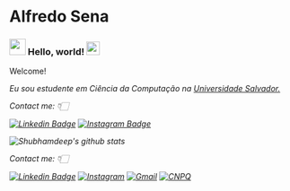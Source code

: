 # Alfredo Sena

### <img src="https://github.com/TheDudeThatCode/TheDudeThatCode/blob/master/Assets/Hi.gif" width="29px"> Hello, world!&nbsp;<img src="https://github.com/TheDudeThatCode/TheDudeThatCode/blob/master/Assets/Earth.gif" width="24px">

<p>
	Welcome!
</P>

<p>
  <em>
			
   Eu sou estudente em Ciência da Computação na <a href="https://www.unifacs.br/"> Universidade Salvador. </a> <br>
    
</p>
	
	
Contact me: 👇🏻
	
[![Linkedin Badge](https://img.shields.io/badge/-LinkedIn-blue?style=flat-square&logo=Linkedin&logoColor=white&link=https://www.linkedin.com/in/alfredo-sena-5b6bb5186/)](https://www.linkedin.com/in/alfredo-sena-5b6bb5186/)
[![Instagram Badge](https://img.shields.io/badge/-Instagram-black?style=flat-square&logo=instagram&logoColor=white&link=https://www.instagram.com/alfredosena_/)](https://www.instagram.com/alfredosena_/)
<br>


![Shubhamdeep's github stats](https://github-readme-stats.vercel.app/api?username=avsena&show_icons=true&hide_border=true)
	

Contact me: 👇🏻

[![Linkedin Badge](https://img.shields.io/badge/LinkedIn-0077B5?style=for-the-badge&logo=linkedin&logoColor=white)](https://www.linkedin.com/in/alfredo-sena-5b6bb5186/) [![Instagram](https://img.shields.io/badge/Instagram-E4405F?style=for-the-badge&logo=instagram&logoColor=white)](https://www.instagram.com/alfredosena_/) [![Gmail](https://img.shields.io/badge/Gmail-D14836?style=for-the-badge&logo=gmail&logoColor=white)](mailto:avnssena@gmail.com) [![CNPQ](https://img.shields.io/badge/Lattes-E4405F?style=for-the-badge&logo=linkedin&logoColor=white)](http://lattes.cnpq.br/5748754176601506/)

<br>
